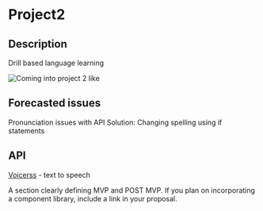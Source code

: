 # Project2

## Description
Drill based language learning

![Coming into project 2 like](https://media.giphy.com/media/13871fiv9kBfkQ/giphy.gif)


## Forecasted issues
Pronunciation issues with API
Solution: Changing spelling using if statements

## API
[Voicerss](http://api.voicerss.org) - text to speech

A section clearly defining MVP and POST MVP.
If you plan on incorporating a component library, include a link in your proposal.